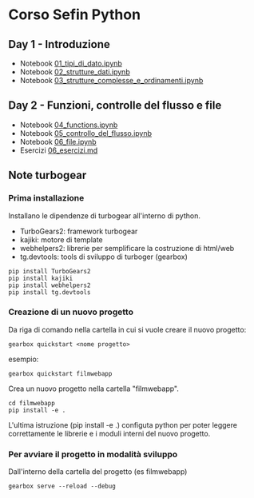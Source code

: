 # Corso Sefin Python

## Day 1 - Introduzione 

* Notebook [01_tipi_di_dato.ipynb](nb/01_tipi_di_dato.ipynb)
* Notebook [02_strutture_dati.ipynb](nb/02_strutture_dati.ipynb)
* Notebook [03_strutture_complesse_e_ordinamenti.ipynb](nb/03_strutture_complesse_e_ordinamenti.ipynb)


## Day 2 - Funzioni, controlle del flusso e file

* Notebook [04_functions.ipynb](nb/04_functions.ipynb)
* Notebook [05_controllo_del_flusso.ipynb](nb/05_controllo_del_flusso.ipynb)
* Notebook [06_file.ipynb](nb/06_file.ipynb)
* Esercizi [06_esercizi.md](nb/06_esercizi.md)




## Note turbogear


### Prima installazione

Installano le dipendenze di turbogear all'interno di python.

* TurboGears2: framework turbogear
* kajiki: motore di template
* webhelpers2: librerie per semplificare la costruzione di html/web
* tg.devtools: tools di sviluppo di turboger (gearbox)

```
pip install TurboGears2
pip install kajiki
pip install webhelpers2
pip install tg.devtools
```


### Creazione di un nuovo progetto

Da riga di comando nella cartella in cui si vuole creare il nuovo progetto:

```
gearbox quickstart <nome progetto>
```

esempio:

```
gearbox quickstart filmwebapp
```

Crea un nuovo progetto nella cartella "filmwebapp".

```
cd filmwebapp
pip install -e .
```

L'ultima istruzione (pip install -e .) configuta python per poter leggere correttamente le librerie e i moduli interni del nuovo progetto.


### Per avviare il progetto in modalità sviluppo

Dall'interno della cartella del progetto (es filmwebapp)

```
gearbox serve --reload --debug
```
